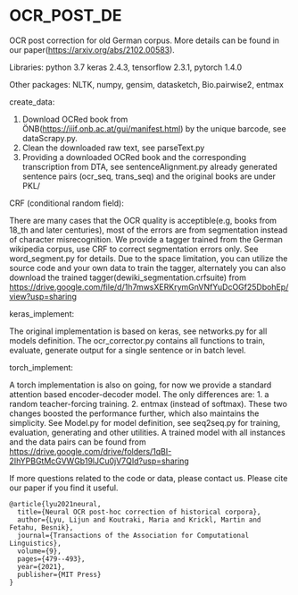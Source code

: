 # OCR_POST_DE

OCR post correction for old German corpus. More details can be found in our paper(https://arxiv.org/abs/2102.00583). 

Libraries:
  python 3.7
  keras 2.4.3, tensorflow 2.3.1, pytorch 1.4.0
  
  Other packages: NLTK, numpy, gensim, datasketch, Bio.pairwise2, entmax
 
create_data:
  1. Download OCRed book from ÖNB(https://iiif.onb.ac.at/gui/manifest.html) by the unique barcode, see dataScrapy.py.
  2. Clean the downloaded raw text, see parseText.py
  3. Providing a downloaded OCRed book and the corresponding transcription from DTA, see sentenceAlignment.py
  already generated sentence pairs (ocr_seq, trans_seq) and the original books are under PKL/
  
  
CRF (conditional random field):

  There are many cases that the OCR quality is acceptible(e.g, books from 18_th and later centuries), most of the errors are from segmentation instead of character misrecognition. We provide a tagger trained from the German wikipedia corpus, use CRF to correct segmentation errors only.
  See word_segment.py for details. Due to the space limitation, you can utilize the source code and your own data to train the tagger, alternately you can also download the trained tagger(dewiki_segmentation.crfsuite) from https://drive.google.com/file/d/1h7mwsXERKrymGnVNfYuDcOGf25DbohEp/view?usp=sharing


keras_implement:

  The original implementation is based on keras, see networks.py for all models definition. The ocr_corrector.py contains all functions to train, evaluate, generate output for a single sentence or in batch level.


torch_implement:

  A torch implementation is also on going, for now we provide a standard attention based encoder-decoder model. The only differences are:
    1. a random teacher-forcing training.
    2. entmax (instead of softmax).
  These two changes boosted the performance further, which also maintains the simplicity. 
  See Model.py for model definition, see seq2seq.py for training, evaluation, generating and other utilities. A trained model with all instances and the data   pairs can be found from https://drive.google.com/drive/folders/1qBI-2IhYPBGtMcGVWGb19lJCu0jV7QId?usp=sharing


If more questions related to the code or data, please contact us. 
Please cite our paper if you find it useful. 
```
@article{lyu2021neural,
  title={Neural OCR post-hoc correction of historical corpora},
  author={Lyu, Lijun and Koutraki, Maria and Krickl, Martin and Fetahu, Besnik},
  journal={Transactions of the Association for Computational Linguistics},
  volume={9},
  pages={479--493},
  year={2021},
  publisher={MIT Press}
}
```
